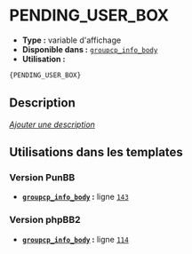# PENDING_USER_BOX
* __Type :__ variable d'affichage
* __Disponible dans :__ [`groupcp_info_body`](../tpl/var/groupcp_info_body.md)
* __Utilisation :__

```html
{PENDING_USER_BOX}
```

## Description
[*Ajouter une description*](https://fa-tvars.appspot.com/var/PENDING_USER_BOX)

## Utilisations dans les templates

### Version PunBB
* __[`groupcp_info_body`](../tpl/var/groupcp_info_body.md#readme) :__ ligne [`143`](../tpl/src/punbb/groupcp_info_body.tpl#L143)

### Version phpBB2
* __[`groupcp_info_body`](../tpl/var/groupcp_info_body.md#readme) :__ ligne [`114`](../tpl/src/subsilver/groupcp_info_body.tpl#L114)